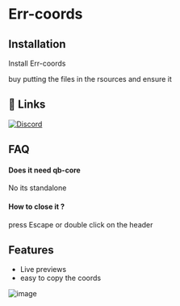 
# Err-coords




## Installation

Install Err-coords

buy putting the files in the rsources and ensure it 
 
## 🔗 Links
[![Discord](https://img.shields.io/badge/Discord-%235865F2.svg?style=for-the-badge&logo=discord&logoColor=white)](https://discord.com/invite/dBtVfbp2dq)



## FAQ

#### Does it need qb-core

No its standalone

#### How to close it ?

press Escape or double click on the header

## Features

- Live previews
- easy to copy the coords


![image](https://github.com/errDev-t/err-coords/assets/89361682/8eb5b428-3b18-40c4-a663-6c9532c51ded)
